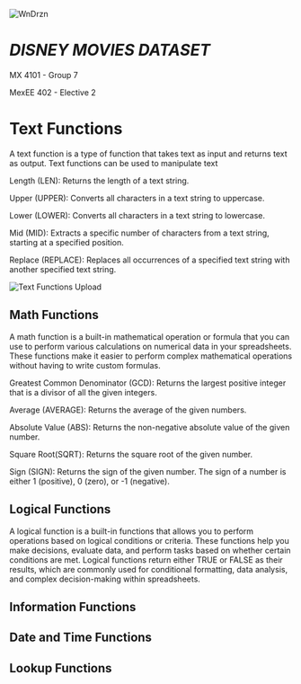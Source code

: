 ![WnDrzn](https://github.com/renseeel/MX-4101-Group-7_Midterm_Disney_Movies_Dataset/assets/92082602/204a3d53-6b5b-4a46-b0c5-c8ee987652de)

# *DISNEY MOVIES DATASET*
MX 4101 - Group 7

MexEE 402 - Elective 2 

# Text Functions
A text function is a type of function that takes text as input and returns text as output. Text functions can be used to manipulate text 

Length (LEN): Returns the length of a text string.

Upper (UPPER): Converts all characters in a text string to uppercase.

Lower (LOWER): Converts all characters in a text string to lowercase.

Mid (MID): Extracts a specific number of characters from a text string, starting at a specified position.

Replace (REPLACE): Replaces all occurrences of a specified text string with another specified text string.

![Text Functions Upload](https://github.com/renseeel/MX-4101-Group-7_Midterm_Disney_Movies_Dataset/assets/92082602/6351502a-5a7b-42af-97fe-8e9e6b8f94d2)


## Math Functions
A math function is a built-in mathematical operation or formula that you can use to perform various calculations on numerical data in your spreadsheets. These functions make it easier to perform complex mathematical operations without having to write custom formulas. 

Greatest Common Denominator (GCD): Returns the largest positive integer that is a divisor of all the given integers.

Average (AVERAGE): Returns the average of the given numbers.

Absolute Value (ABS): Returns the non-negative absolute value of the given number.

Square Root(SQRT): Returns the square root of the given number.

Sign (SIGN): Returns the sign of the given number. The sign of a number is either 1 (positive), 0 (zero), or -1 (negative).

## Logical Functions
A logical function is a built-in functions that allows you to perform operations based on logical conditions or criteria. These functions help you make decisions, evaluate data, and perform tasks based on whether certain conditions are met. Logical functions return either TRUE or FALSE as their results, which are commonly used for conditional formatting, data analysis, and complex decision-making within spreadsheets. 

## Information Functions



## Date and Time Functions


## Lookup Functions
